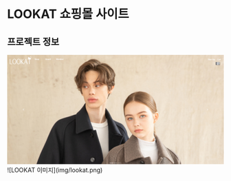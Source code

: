 # LOOKAT 쇼핑몰 사이트

## 프로젝트 정보
<a href="http://ching21.cafe24.com/">
  <img src="img/lookat.png" alt="lookat" />
</a>
![LOOKAT 이미지](img/lookat.png)

